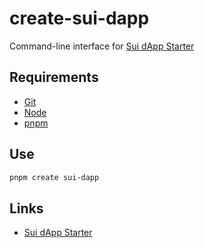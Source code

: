 # create-sui-dapp
Command-line interface for [Sui dApp Starter](https://github.com/kkomelin/sui-dapp-starter)

## Requirements

- [Git](https://git-scm.com/downloads)
- [Node](https://nodejs.org/en/download/)
- [pnpm](https://pnpm.io/installation)

## Use

```bash
pnpm create sui-dapp
```

## Links

- [Sui dApp Starter](https://github.com/kkomelin/sui-dapp-starter)

